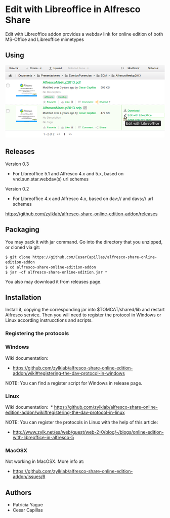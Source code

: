 # Edit with Libreoffice in Alfresco Share

Edit with Libreoffice addon provides a webdav link for online edition of both MS-Office and Libreoffice mimetypes

## Using

![Edit with Libreoffice Action](screenshots/EditWithLibreOffice.png)

## Releases 

Version 0.3
 * For Libreoffice 5.1 and Alfresco 4.x and 5.x, based on vnd.sun.star.webdav(s) url schemes
 
Version 0.2
 * For Libreoffice 4.x and Alfresco 4.x, based on dav:// and davs:// url schemes

https://github.com/zylklab/alfresco-share-online-edition-addon/releases

## Packaging

You may pack it with jar command. Go into the directory that you unzipped, or cloned via git:

    $ git clone https://github.com/CesarCapillas/alfresco-share-online-edition-addon
    $ cd alfresco-share-online-edition-addon
    $ jar -cf alfresco-share-online-edition.jar *

You also may download it from releases page.

## Installation

Install it, copying the corresponding jar into $TOMCAT/shared/lib and restart Alfresco service. Then you will need to register the protocol in Windows or Linux according instrucctions and scripts.

### Registering the protocols

### Windows

Wiki documentation:
  * https://github.com/zylklab/alfresco-share-online-edition-addon/wiki#registering-the-dav-protocol-in-windows
 
NOTE: You can find a register script for Windows in release page.

### Linux

Wiki documentation:
  * https://github.com/zylklab/alfresco-share-online-edition-addon/wiki#registering-the-dav-protocol-in-linux
  
NOTE: You can register the protocols in Linux with the help of this article:
  * http://www.zylk.net/es/web/guest/web-2-0/blog/-/blogs/online-edition-with-libreoffice-in-alfresco-5

### MacOSX

Not working in MacOSX. More info at:
  * https://github.com/zylklab/alfresco-share-online-edition-addon/issues/6

## Authors
 * Patricia Yague
 * Cesar Capillas
